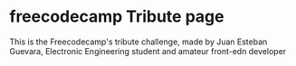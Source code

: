 # freecodecamp Tribute page
This is the Freecodecamp's tribute challenge, made by Juan Esteban Guevara, Electronic Engineering student and amateur front-edn developer
